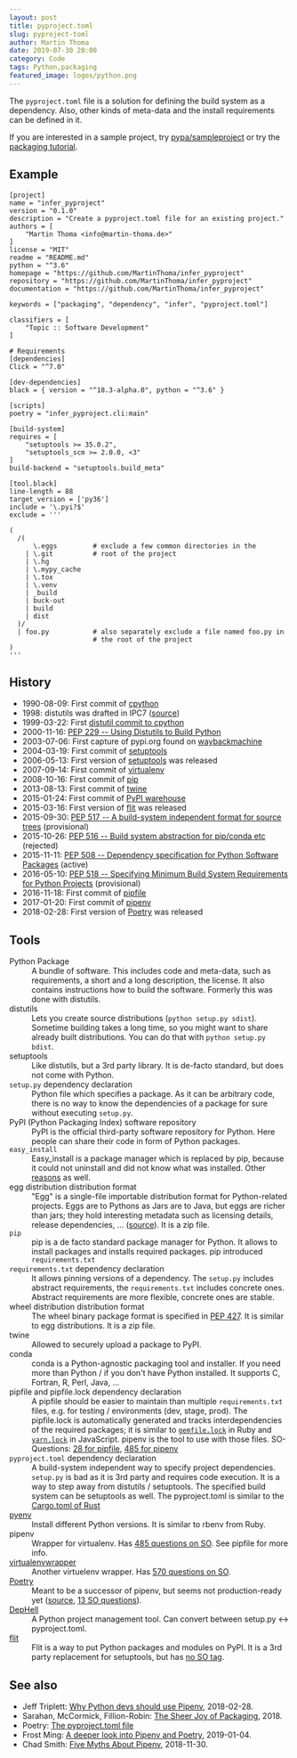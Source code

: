 ```yaml
---
layout: post
title: pyproject.toml
slug: pyproject-toml
author: Martin Thoma
date: 2019-07-30 20:00
category: Code
tags: Python,packaging
featured_image: logos/python.png
---
```

The `pyproject.toml` file is a solution for defining the build system as a
dependency. Also, other kinds of meta-data and the install requirements can be
defined in it.

If you are interested in a sample project, try [pypa/sampleproject](https://github.com/pypa/sampleproject) or try the [packaging tutorial](https://packaging.python.org/tutorials/packaging-projects/).


## Example

```
[project]
name = "infer_pyproject"
version = "0.1.0"
description = "Create a pyproject.toml file for an existing project."
authors = [
    "Martin Thoma <info@martin-thoma.de>"
]
license = "MIT"
readme = "README.md"
python = "^3.6"
homepage = "https://github.com/MartinThoma/infer_pyproject"
repository = "https://github.com/MartinThoma/infer_pyproject"
documentation = "https://github.com/MartinThoma/infer_pyproject"

keywords = ["packaging", "dependency", "infer", "pyproject.toml"]

classifiers = [
    "Topic :: Software Development"
]

# Requirements
[dependencies]
Click = "^7.0"

[dev-dependencies]
black = { version = "^18.3-alpha.0", python = "^3.6" }

[scripts]
poetry = "infer_pyproject.cli:main"

[build-system]
requires = [
    "setuptools >= 35.0.2",
    "setuptools_scm >= 2.0.0, <3"
]
build-backend = "setuptools.build_meta"

[tool.black]
line-length = 88
target_version = ['py36']
include = '\.pyi?$'
exclude = '''

(
  /(
      \.eggs         # exclude a few common directories in the
    | \.git          # root of the project
    | \.hg
    | \.mypy_cache
    | \.tox
    | \.venv
    | _build
    | buck-out
    | build
    | dist
  )/
  | foo.py           # also separately exclude a file named foo.py in
                     # the root of the project
)
'''
```


## History

* 1990-08-09: First commit of [cpython](https://github.com/python/cpython/commit/7f777ed95a19224294949e1b4ce56bbffcb1fe9f)
* 1998: distutils was drafted in IPC7 ([source](https://www.python.org/community/sigs/current/distutils-sig/doc/ipc7_devday/))
* 1999-03-22: First [distutil commit to cpython](https://github.com/python/cpython/commit/2689e3ddce7)
* 2000-11-16: [PEP 229 -- Using Distutils to Build Python](https://www.python.org/dev/peps/pep-0229/#implementation)
* 2003-07-06: First capture of pypi.org found on [waybackmachine](https://web.archive.org/web/20030706220147/http://www.pypi.org/)
* 2004-03-19: First commit of [setuptools](https://github.com/pypa/setuptools/commit/8423e1ed14ac1691c2863c6e8cac9230cf558d7b)
* 2006-05-13: First version of [setuptools](https://pypi.org/project/setuptools) was released
* 2007-09-14: First commit of [virtualenv](https://github.com/pypa/virtualenv/commit/e02aa46f4f0eb5321c31641e89bde2c9b92547bb)
* 2008-10-16: First commit of [pip](https://github.com/pypa/pip/commit/c2000d7de68ef955a85cf8f5f6e78d4f25c10103)
* 2013-08-13: First commit of [twine](https://github.com/pypa/twine/commit/fafe960cae661ab9e3ac8837803777ba9aadd831)
* 2015-01-24: First commit of [PyPI warehouse](https://github.com/pypa/warehouse/commit/41358eaf559c1011fc3e94149e716e1dfc79e391)
* 2015-03-16: First version of [flit](https://pypi.org/project/flit) was released
* 2015-09-30: [PEP 517 -- A build-system independent format for source trees](https://www.python.org/dev/peps/pep-0517/) (provisional)
* 2015-10-26: [PEP 516 -- Build system abstraction for pip/conda etc](https://www.python.org/dev/peps/pep-0516/) (rejected)
* 2015-11-11: [PEP 508 -- Dependency specification for Python Software Packages](https://www.python.org/dev/peps/pep-0508/) (active)
* 2016-05-10: [PEP 518 -- Specifying Minimum Build System Requirements for Python Projects](https://www.python.org/dev/peps/pep-0518/) (provisional)
* 2016-11-18: First commit of [pipfile](https://github.com/pypa/pipfile/commit/8bfff2988d0575cacae8a15ae22fd3f9749c5055)
* 2017-01-20: First commit of [pipenv](https://github.com/pypa/pipenv/commit/be4b70e646e6232834e9f9917fdc1adde2156f47)
* 2018-02-28: First version of [Poetry](https://pypi.org/project/poetry) was released

## Tools

<dl>
    <dt>Python Package</dt>
    <dd>A bundle of software. This includes code and meta-data, such as requirements, a short and a long description, the license. It also contains instructions how to build the software. Formerly this was done with distutils.</dd>
    <dt id="distutils">distutils</dt>
    <dd>Lets you create source distributions (<code>python setup.py sdist</code>). Sometime building takes a long time, so you might want to share already built distributions. You can do that with <code>python setup.py bdist</code>.</dd>
    <dt id="setuptools">setuptools</dt>
    <dd>Like distutils, but a 3rd party library. It is de-facto standard, but does not come with Python.</dd>
    <dt id="setup.py"><code>setup.py</code> <span class="label label-danger">dependency declaration</span></dt>
    <dd>Python file which specifies a package. As it can be arbitrary code, there is no way to know the dependencies of a package for sure without executing <code>setup.py</code>.</dd>
    <dt id="pypi">PyPI (Python Packaging Index) <span class="label label-secondary">software repository</span></dt>
    <dd>PyPI is the official third-party software repository for Python. Here people can share their code in form of Python packages.</dd>
    <dt><code>easy_install</code></dt>
    <dd>Easy_install is a package manager which is replaced by pip, because it could not uninstall and did not know what was installed. Other <a href="https://packaging.python.org/discussions/pip-vs-easy-install/">reasons</a> as well.</dd>
    <dt>egg distribution <span class="label label-primary">distribution format</span></dt>
    <dd>"Egg" is a single-file importable distribution format for Python-related projects. Eggs are to Pythons as Jars are to Java, but eggs are richer than jars; they hold interesting metadata such as licensing details, release dependencies, ... (<a href="https://wiki.python.org/moin/egg">source</a>). It is a zip file.</dd>
    <dt id="pip"><code>pip</code></dt>
    <dd>pip is a de facto standard package manager for Python. It allows to install packages and installs required packages. pip introduced <code>requirements.txt</code></dd>
    <dt id="requirements.txt"><code>requirements.txt</code> <span class="label label-danger">dependency declaration</span></dt>
    <dd>It allows pinning versions of a dependency. The <code>setup.py</code> includes abstract requirements, the <code>requirements.txt</code> includes concrete ones. Abstract requirements are more flexible, concrete ones are stable.</dd>
    <dt id="wheel">wheel distribution  <span class="label label-primary">distribution format</span></dt>
    <dd>The wheel binary package format is specified in <a href="https://www.python.org/dev/peps/pep-0427/">PEP 427</a>. It is similar to egg distributions. It is a zip file.</dd>
    <dt id="twine">twine</dt>
    <dd>Allowed to securely upload a package to PyPI.</dd>
    <dt id="conda">conda</dt>
    <dd>conda is a Python-agnostic packaging tool and installer. If you need more than Python / if you don't have Python installed. It supports C, Fortran, R, Perl, Java, ...</dd>
    <dt id="pipfile">pipfile and pipfile.lock <span class="label label-danger">dependency declaration</span></dt>
    <dd>A pipfile should be easier to maintain than multiple <code>requirements.txt</code> files, e.g. for testing / environments (dev, stage, prod). The pipfile.lock is automatically generated and tracks interdependencies of the required packages; it is similar to <a href="https://bundler.io/v1.7/rationale.html#checking-your-code-into-version-control"><code>gemfile.lock</code></a> in Ruby and <a href="https://yarnpkg.com/lang/en/docs/yarn-lock/"><code>yarn.lock</code></a> in JavaScript. pipenv is the tool to use with those files. SO-Questions: <a href="https://stackoverflow.com/questions/tagged/pipfile">28 for pipfile</a>, <a href="https://stackoverflow.com/questions/tagged/pipenv">485 for pipenv</a></dd>
    <dt id="pyproject.toml"><code>pyproject.toml</code> <span class="label label-danger">dependency declaration</span></dt>
    <dd>A build-system independent way to specify project dependencies. <code>setup.py</code> is bad as it is 3rd party and requires code execution. It is a way to step away from distutils / setuptools. The specified build system can be setuptools as well. The pyproject.toml is similar to the <a href="https://doc.rust-lang.org/cargo/reference/manifest.html">Cargo.toml of Rust</a></dd>
    <dt id="pyenv"><a href="https://github.com/pyenv/pyenv">pyenv</a></dt>
    <dd>Install different Python versions. It is similar to rbenv from Ruby.</dd>
    <dt id="pipenv">pipenv</dt>
    <dd>Wrapper for virtualenv. Has <a href="https://stackoverflow.com/questions/tagged/pipenv">485 questions on SO</a>. See pipfile for more info.</dd>
    <dt id="virtualenvwrapper"><a href="https://virtualenvwrapper.readthedocs.io/en/latest/">virtualenvwrapper</a></dt>
    <dd>Another virtuelenv wrapper. Has <a href="https://stackoverflow.com/questions/tagged/virtualenvwrapper">570 questions on SO</a>.</dd>
    <dt id="poetry"><a href="https://poetry.eustace.io/docs/pyproject/">Poetry</a></dt>
    <dd>Meant to be a successor of pipenv, but seems not production-ready yet (<a href="https://frostming.com/2019/01-04/pipenv-poetry">source</a>, <a href="https://stackoverflow.com/questions/tagged/python-poetry">13 SO questions</a>).</dd>
    <dt id="dephell"><a href="https://dephell.org/">DepHell</a></dt>
    <dd>A Python project management tool. Can convert between setup.py <-> pyproject.toml.</dd>
    <dt><a href="https://flit.readthedocs.io/en/latest/">flit</a></dt>
    <dd>Flit is a way to put Python packages and modules on PyPI. It is a 3rd party replacement for setuptools, but has <a href="https://stackoverflow.com/questions/tagged/flit">no SO tag</a>.</dd>
</dl>


## See also

* Jeff Triplett: [Why Python devs should use Pipenv](https://opensource.com/article/18/2/why-python-devs-should-use-pipenv), 2018-02-28.
* Sarahan, McCormick, Fillion-Robin: [The Sheer Joy of Packaging](https://www.youtube.com/watch?v=xiI1i525ljE), 2018.
* Poetry: [The pyproject.toml file](https://poetry.eustace.io/docs/pyproject/)
* Frost Ming: [A deeper look into Pipenv and Poetry](https://frostming.com/2019/01-04/pipenv-poetry), 2019-01-04.
* Chad Smith: [Five Myths About Pipenv](https://medium.com/@grassfedcode/five-myths-about-pipenv-698c5f198e4b), 2018-11-30.
